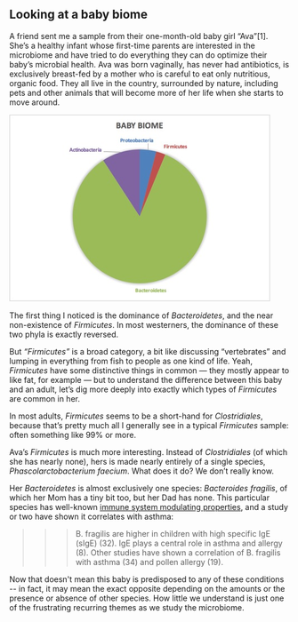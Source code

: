 Looking at a baby biome
---
A friend sent me a sample from their one-month-old baby girl “Ava”[1]. She’s a healthy infant whose first-time parents are interested in the microbiome and have tried to do everything they can do optimize their baby’s microbial health. Ava was born vaginally, has never had antibiotics, is exclusively breast-fed by a mother who is careful to eat only nutritious, organic food. They all live in the country, surrounded by nature, including pets and other animals that will become more of her life when she starts to move around.

![](images/babyBiomePhyla.jpg)

The first thing I noticed is the dominance of *Bacteroidetes*, and the near non-existence of *Firmicutes*. In most westerners, the dominance of these two phyla is exactly reversed.

But *“Firmicutes”* is a broad category, a bit like discussing “vertebrates” and lumping in everything from fish to people as one kind of life. Yeah, *Firmicutes* have some distinctive things in common — they mostly appear to like fat, for example — but to understand the difference between this baby and an adult, let’s dig more deeply into exactly which types of *Firmicutes* are common in her.

In most adults, *Firmicutes* seems to be a short-hand for *Clostridiales*, because that’s pretty much all I generally see in a typical *Firmicutes* sample: often something like 99% or more.

Ava’s *Firmicutes* is much more interesting. Instead of  *Clostridiales* (of which she has nearly none), hers is made nearly entirely of a single species,  *Phascolarctobacterium faecium*. What does it do? We don’t really know.

Her *Bacteroidetes* is almost exclusively one species: *Bacteroides fragilis*, of which her Mom has a tiny bit too, but her Dad has none. This particular species has well-known [immune system modulating properties](http://aem.asm.org/content/77/23/8318.full), and a study or two have shown it correlates with asthma:

>>>B. fragilis are higher in children with high specific IgE (sIgE) (32). IgE plays a central role in asthma and allergy (8). Other studies have shown a correlation of B. fragilis with asthma (34) and pollen allergy (19).

Now that doesn't mean this baby is predisposed to any of these conditions -- in fact, it may mean the exact opposite depending on the amounts or the presence or absence of other species. How little we understand is just one of the frustrating recurring themes as we study the microbiome.

[^1]: My made-up name: I won’t give more details unless I have explicit permission to say more